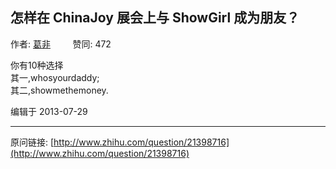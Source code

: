 ## 怎样在 ChinaJoy  展会上与 ShowGirl 成为朋友？

作者: [葛非](http://www.zhihu.com/people/kudzu)&nbsp;&nbsp;&nbsp;&nbsp;&nbsp;&nbsp;&nbsp;&nbsp; 赞同: 472


你有10种选择<br>其一,whosyourdaddy;<br>其二,showmethemoney.



编辑于 2013-07-29



---
原问链接: [http://www.zhihu.com/question/21398716](http://www.zhihu.com/question/21398716)